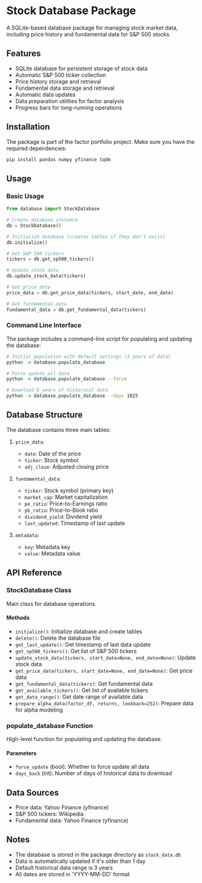 # Stock Database Package

A SQLite-based database package for managing stock market data, including price history and fundamental data for S&P 500 stocks.

## Features

- SQLite database for persistent storage of stock data
- Automatic S&P 500 ticker collection
- Price history storage and retrieval
- Fundamental data storage and retrieval
- Automatic data updates
- Data preparation utilities for factor analysis
- Progress bars for long-running operations

## Installation

The package is part of the factor portfolio project. Make sure you have the required dependencies:

```bash
pip install pandas numpy yfinance tqdm
```

## Usage

### Basic Usage

```python
from database import StockDatabase

# Create database instance
db = StockDatabase()

# Initialize database (creates tables if they don't exist)
db.initialize()

# Get S&P 500 tickers
tickers = db.get_sp500_tickers()

# Update stock data
db.update_stock_data(tickers)

# Get price data
price_data = db.get_price_data(tickers, start_date, end_date)

# Get fundamental data
fundamental_data = db.get_fundamental_data(tickers)
```

### Command Line Interface

The package includes a command-line script for populating and updating the database:

```bash
# Initial population with default settings (3 years of data)
python -m database.populate_database

# Force update all data
python -m database.populate_database --force

# Download 5 years of historical data
python -m database.populate_database --days 1825
```

## Database Structure

The database contains three main tables:

1. `price_data`:
   - `date`: Date of the price
   - `ticker`: Stock symbol
   - `adj_close`: Adjusted closing price

2. `fundamental_data`:
   - `ticker`: Stock symbol (primary key)
   - `market_cap`: Market capitalization
   - `pe_ratio`: Price-to-Earnings ratio
   - `pb_ratio`: Price-to-Book ratio
   - `dividend_yield`: Dividend yield
   - `last_updated`: Timestamp of last update

3. `metadata`:
   - `key`: Metadata key
   - `value`: Metadata value

## API Reference

### StockDatabase Class

Main class for database operations.

#### Methods

- `initialize()`: Initialize database and create tables
- `delete()`: Delete the database file
- `get_last_update()`: Get timestamp of last data update
- `get_sp500_tickers()`: Get list of S&P 500 tickers
- `update_stock_data(tickers, start_date=None, end_date=None)`: Update stock data
- `get_price_data(tickers, start_date=None, end_date=None)`: Get price data
- `get_fundamental_data(tickers)`: Get fundamental data
- `get_available_tickers()`: Get list of available tickers
- `get_data_range()`: Get date range of available data
- `prepare_alpha_data(factor_df, returns, lookback=252)`: Prepare data for alpha modeling

### populate_database Function

High-level function for populating and updating the database.

#### Parameters

- `force_update` (bool): Whether to force update all data
- `days_back` (int): Number of days of historical data to download

## Data Sources

- Price data: Yahoo Finance (yfinance)
- S&P 500 tickers: Wikipedia
- Fundamental data: Yahoo Finance (yfinance)

## Notes

- The database is stored in the package directory as `stock_data.db`
- Data is automatically updated if it's older than 1 day
- Default historical data range is 3 years
- All dates are stored in 'YYYY-MM-DD' format 